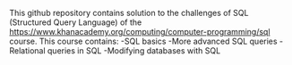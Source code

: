 This github repository contains solution to the challenges of SQL (Structured Query Language) of the https://www.khanacademy.org/computing/computer-programming/sql course.
This course contains:
-SQL basics
-More advanced SQL queries
-Relational queries in SQL
-Modifying databases with SQL
